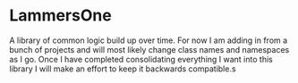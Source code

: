 LammersOne
==========

A library of common logic build up over time. For now I am adding in from a bunch of projects and will most likely change class names and namespaces as I go. Once I have completed consolidating everything I want into this library I will make an effort to keep it backwards compatible.s
